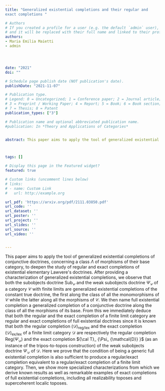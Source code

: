 ```yaml
---
title: "Generalized existential completions and their regular and
exact completions "

# Authors
# If you created a profile for a user (e.g. the default `admin` user), write the username (folder name) here 
# and it will be replaced with their full name and linked to their profile.
authors:
- Maria Emilia Maietti
- admin




date: "2021"
doi: ""

# Schedule page publish date (NOT publication's date).
publishDate: "2021-11-07"

# Publication type.
# Legend: 0 = Uncategorized; 1 = Conference paper; 2 = Journal article;
# 3 = Preprint / Working Paper; 4 = Report; 5 = Book; 6 = Book section;
# 7 = Thesis; 8 = Patent
publication_types: ["3"]

# Publication name and optional abbreviated publication name.
#publication: In *Theory and Applications of Categories*


abstract: This paper aims to apply the tool of generalized existential completions of conjunctive doctrines, concerning a class Λ of morphisms of their base category, to deepen the study of regular and exact completions of existential elementary Lawvere's doctrines. After providing a characterization of generalized existential completions, we observe that both the subobjects doctrine $Sub_C$ and the weak subobjects doctrine Ψ_C of a category C with finite limits are generalized existential completions of the constant truedoctrine, the first along the class of all the monomorphisms of C while the latter along all the morphisms of C.



tags: []

# Display this page in the Featured widget?
featured: true

# Custom links (uncomment lines below)
# links:
# - name: Custom Link
#   url: http://example.org

url_pdf: 'https://arxiv.org/pdf/2111.03850.pdf'
url_code: ''
url_dataset: ''
url_poster: ''
url_project: ''
url_slides: ''
url_source: ''
url_video: ''


---
```


This paper aims to apply the tool of generalized existential completions of conjunctive doctrines, concerning a class  $\Lambda$ of morphisms of their base category,  to deepen the study of  regular and exact completions of existential  elementary Lawvere's doctrines.  After providing a characterization of generalized existential completions,  we observe that   both the subobjects doctrine  $\mathrm{Sub}_ {\mathcal{C}}$ and the weak subobjects doctrine $\Psi_ {\mathcal{C}}$  of a category  $\mathcal{C}$  with finite limits  are generalized existential completions of the constant true doctrine,  the first  along the class of all the monomorphisms of  $\mathcal{C}$ while the latter   along all the morphisms of $\mathcal{C}$.  We then  name full existential completion a generalized completion of a conjunctive doctrine  along  the class of all the morphisms of its base. From this we immediately deduce that  both the regular and  the exact completion of a finite limit category are regular and exact completions  of full existential doctrines since it is known  that both  the  regular completion $(\mathcal{D})_ {\mathrm{reg}/\mathrm{lex}}$ and  the exact completion $(\mathcal{D})_ {\mathrm{ex}/\mathrm{lex}}$  of a finite limit category $\mathcal{D}$ are respectively the regular completion  $\mathsf{Reg}(\Psi_{\mathcal{D}})$ and the exact completion  ${\cal T}_ {\Psi_ {\mathcal{D}} }$  (as an instance of the tripos-to-topos construction)  of the weak subobjects doctrine $\Psi_{\mathcal{D}}$ of $\mathcal{D}$. Here we  prove  that  the condition of being a generic  full  existential completion is also sufficient to produce a regular/exact completion equivalent to a regular/exact completion of a  finite limit category. Then,  we show more specialized characterizations from which we derive known results  as well as  remarkable examples of  exact completions of full existential completions, including all realizability toposes and supercoherent localic toposes.